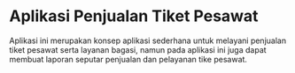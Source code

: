 # Aplikasi Penjualan Tiket Pesawat
Aplikasi ini merupakan konsep aplikasi sederhana untuk melayani penjualan tiket pesawat serta layanan bagasi, namun pada aplikasi ini juga dapat membuat laporan seputar penjualan dan pelayanan tike pesawat.
